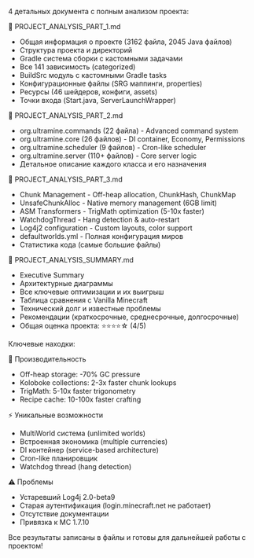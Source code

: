 4 детальных документа с полным анализом проекта:

  📄 PROJECT_ANALYSIS_PART_1.md

  - Общая информация о проекте (3162 файла, 2045 Java файлов)
  - Структура проекта и директорий
  - Gradle система сборки с кастомными задачами
  - Все 141 зависимость (categorized)
  - BuildSrc модуль с кастомными Gradle tasks
  - Конфигурационные файлы (SRG маппинги, properties)
  - Ресурсы (46 шейдеров, конфиги, assets)
  - Точки входа (Start.java, ServerLaunchWrapper)

  📄 PROJECT_ANALYSIS_PART_2.md

  - org.ultramine.commands (22 файла) - Advanced command system
  - org.ultramine.core (26 файлов) - DI container, Economy, Permissions
  - org.ultramine.scheduler (9 файлов) - Cron-like scheduler
  - org.ultramine.server (110+ файлов) - Core server logic
  - Детальное описание каждого класса и его назначения

  📄 PROJECT_ANALYSIS_PART_3.md

  - Chunk Management - Off-heap allocation, ChunkHash, ChunkMap
  - UnsafeChunkAlloc - Native memory management (6GB limit)
  - ASM Transformers - TrigMath optimization (5-10x faster)
  - WatchdogThread - Hang detection & auto-restart
  - Log4j2 configuration - Custom layouts, color support
  - defaultworlds.yml - Полная конфигурация миров
  - Статистика кода (самые большие файлы)

  📄 PROJECT_ANALYSIS_SUMMARY.md

  - Executive Summary
  - Архитектурные диаграммы
  - Все ключевые оптимизации и их выигрыш
  - Таблица сравнения с Vanilla Minecraft
  - Технический долг и известные проблемы
  - Рекомендации (краткосрочные, среднесрочные, долгосрочные)
  - Общая оценка проекта: ⭐⭐⭐⭐☆ (4/5)

  Ключевые находки:

  🚀 Производительность

  - Off-heap storage: -70% GC pressure
  - Koloboke collections: 2-3x faster chunk lookups
  - TrigMath: 5-10x faster trigonometry
  - Recipe cache: 10-100x faster crafting

  ⚡ Уникальные возможности

  - MultiWorld система (unlimited worlds)
  - Встроенная экономика (multiple currencies)
  - DI контейнер (service-based architecture)
  - Cron-like планировщик
  - Watchdog thread (hang detection)

  ⚠️ Проблемы

  - Устаревший Log4j 2.0-beta9
  - Старая аутентификация (login.minecraft.net не работает)
  - Отсутствие документации
  - Привязка к MC 1.7.10

  Все результаты записаны в файлы и готовы для дальнейшей работы с проектом!